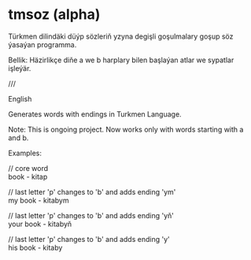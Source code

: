# tmsoz (alpha)

Türkmen dilindäki düýp sözleriň yzyna degişli goşulmalary goşup söz ýasaýan programma.

Bellik: 
Häzirlikçe diňe a we b harplary bilen başlaýan atlar we sypatlar işleýär.

///

English

Generates words with endings in Turkmen Language. 

Note: This is ongoing project. Now works only with words starting with a and b.

Examples:

// core word <br />
book - kitap

// last letter 'p' changes to 'b' and adds ending 'ym' <br />
my book - kitabym

// last letter 'p' changes to 'b' and adds ending 'yň' <br />
your book - kitabyň

// last letter 'p' changes to 'b' and adds ending 'y' <br />
his book - kitaby      

